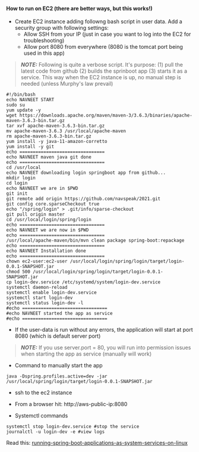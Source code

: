 #### How to run on EC2 (there are better ways, but this works!)

* Create EC2 instance adding followng bash script in user data. Add a security group with following settings:
  * Allow SSH from your IP (just in case you want to log into the EC2 for troubleshooting)
  * Allow port 8080 from everywhere (8080 is the tomcat port being used in this app)
  
> **_NOTE:_** Following is quite a verbose script. It's purpose: 
(1) pull the latest code from github (2) builds the sprinboot app (3) starts it as a service. This way when the EC2 instance is up, no manual step is needed (unless Murphy's law prevail)

```shell script
#!/bin/bash
echo NAVNEET START
sudo su
yum update -y
wget https://downloads.apache.org/maven/maven-3/3.6.3/binaries/apache-maven-3.6.3-bin.tar.gz
tar xvf apache-maven-3.6.3-bin.tar.gz
mv apache-maven-3.6.3 /usr/local/apache-maven
rm apache-maven-3.6.3-bin.tar.gz
yum install -y java-11-amazon-corretto
yum install -y git
echo ================================
echo NAVNEET maven java git done
echo ================================
cd /usr/local
echo NAVNEET downloading login springboot app from github...
mkdir login
cd login
echo NAVNEET we are in $PWD
git init
git remote add origin https://github.com/navspeak/2021.git
git config core.sparseCheckout true
echo "/spring/login" > .git/info/sparse-checkout
git pull origin master
cd /usr/local/login/spring/login
echo ================================
echo NAVNEET we are now in $PWD
echo ================================
/usr/local/apache-maven/bin/mvn clean package spring-boot:repackage
echo ================================
echo NAVNEET Installation done
echo ================================
chown ec2-user:ec2-user /usr/local/login/spring/login/target/login-0.0.1-SNAPSHOT.jar
chmod 500 /usr/local/login/spring/login/target/login-0.0.1-SNAPSHOT.jar
cp login-dev.service /etc/systemd/system/login-dev.service
systemctl daemon-reload
systemctl enable login-dev.service
systemctl start login-dev
systemctl status login-dev -l
#echo ================================
#echo NAVNEET started the app as service
#echo ================================
``` 
* If the user-data is run without any errors, the application will start at port 8080 (which is default server port)
> **_NOTE:_**  If you use server.port = 80, you will run into permission issues when starting the app as service (manually will work)
* Command to manually start the app
```shell script
java -Dspring.profiles.active=dev -jar /usr/local/spring/login/target/login-0.0.1-SNAPSHOT.jar
```
* ssh to the ec2 instance
* From a browser hit: http://aws-public-ip:8080

* Systemctl commands
```shell script
systemctl stop login-dev.service #stop the service
journalctl -u login-dev -e #view logs
```

Read this: [running-spring-boot-applications-as-system-services-on-linux](https://medium.com/@manjiki/running-spring-boot-applications-as-system-services-on-linux-5ea5f148c39a)
